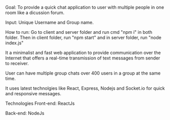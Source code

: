 Goal: To provide a quick chat application to user with multiple people in one room like a dicussion forum.

Input: Unique Username and Group name.

How to run:
Go to client and server folder and run cmd "npm i" in both folder. Then in client folder, run "npm start" and in server folder, run "node index.js"

It a minimalist and fast web application to provide communication over the Internet that offers a real-time transmission of text messages from sender to receiver.

User can have multiple group chats over 400 users in a group at the same time.

It uses latest technolgies like React, Express, Nodejs and Socket.io for quick and responsive messages.

Technologies
Front-end: ReactJs

Back-end: NodeJs

